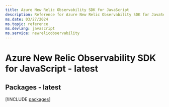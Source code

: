 ```yaml
---
title: Azure New Relic Observability SDK for JavaScript
description: Reference for Azure New Relic Observability SDK for JavaScript
ms.date: 03/27/2024
ms.topic: reference
ms.devlang: javascript
ms.service: newrelicobservability
---
```

# Azure New Relic Observability SDK for JavaScript - latest
## Packages - latest
[!INCLUDE [packages](new-relic-observability-index.md)]